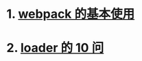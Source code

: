 # 1. [webpack 的基本使用](https://juejin.im/post/59cb6307f265da064e1f65b9)

# 2. [loader 的 10 问](https://juejin.im/post/5bc1a73df265da0a8d36b74f)
